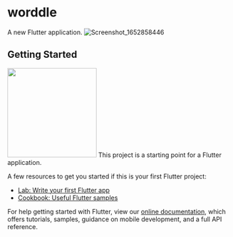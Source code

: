 # worddle

A new Flutter application.
![Screenshot_1652858446](https://user-images.githubusercontent.com/60656624/168980700-ccc4524d-3912-4132-9c32-eb261a193e8a.png)

## Getting Started

<img src="https://github.com/hemantjamdev/worddle/images/1.png" width="200" height="200">
This project is a starting point for a Flutter application.

A few resources to get you started if this is your first Flutter project:

- [Lab: Write your first Flutter app](https://flutter.dev/docs/get-started/codelab)
- [Cookbook: Useful Flutter samples](https://flutter.dev/docs/cookbook)

For help getting started with Flutter, view our
[online documentation](https://flutter.dev/docs), which offers tutorials,
samples, guidance on mobile development, and a full API reference.
